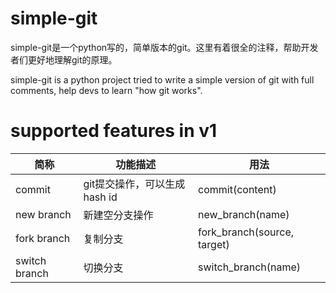 # simple-git
simple-git是一个python写的，简单版本的git。这里有着很全的注释，帮助开发者们更好地理解git的原理。

simple-git is a python project tried to write a simple version of git with full comments, help devs to learn "how git works".

# supported features in v1
|简称|功能描述|用法|
|-|-|-|
|commit|git提交操作，可以生成hash id|commit(content)|
|new branch|新建空分支操作|new_branch(name)|
|fork branch|复制分支|fork_branch(source, target)|
|switch branch|切换分支|switch_branch(name)|
